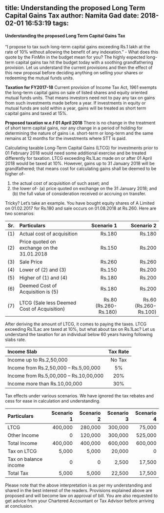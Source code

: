 title: Understanding the proposed Long Term Capital Gains Tax
author: Namita Gad
date: 2018-02-01 16:53:19
tags:
---
#### Understanding the proposed Long Term Capital Gains Tax

“I propose to tax such long-term capital gains exceeding Rs.1 lakh at the rate of 10% without allowing the benefit of any indexation.” - What does this quote by the FinMin in the budget mean for you? The highly expected long-term capital gains tax hit the budget today with a soothing grandfathering provision. Let us understand the current provisions and then the effect of this new proposal before deciding anything on selling your shares or redeeming the mutual funds units.

**Taxation for FY2017-18**
Current provision of Income Tax Act, 1961 exempts the long-term capital gains on sale of listed shares and equity oriented mutual funds units. That means investors need not to pay any tax on gains from such investments made before a year. If investments in equity or mutual funds are sold within a year, gains will be treated as short term capital gains and taxed at 15%.

**Proposed taxation w.e.f 01 April 2018**
There is no change in the treatment of short term capital gains, nor any change in a period of holding for determining the nature of gains i.e. short-term or long-term and the same remains at 12 months for the investments where STT is paid.

Calculating taxable Long-Term Capital Gains (LTCG) for investments prior to 01 February 2018 would need some additional exercise and be treated differently for taxation. LTCG exceeding Rs.1Lac made on or after 01 April 2018 would be taxed at 10%. However, gains up to 31 January 2018 will be grandfathered; that means cost for calculating gains shall be deemed to be higher of-
1.	the actual cost of acquisition of such asset; and
2.	the lower of-
(a) price quoted on exchange on the 31 January 2018; and
(b) the full value of consideration received or accruing on transfer.

Tricky? Let’s take an example. You have bought equity shares of A Limited on 01.02.2017 for Rs.180 and sale occurs on 01.08.2018 at Rs.260. Here are two scenarios:

|Sr.|Particulars|Scenario 1|Scenario 2|
|:---:|:------|-----:|-----:|
|(1)|Actual cost of acquisition|Rs.180|Rs.180
|(2)|Price quoted on exchange on the 31.01.2018|Rs.150|Rs.200
|(3)|Sale Price|Rs.260|Rs.260
|(4)|Lower of (2) and (3)|Rs.150|Rs.200
|(5)|Higher of (1) and (4)|Rs.180|Rs.200
|(6)|Deemed Cost of Acquisition is (5)|Rs.180|Rs.200
|(7)|LTCG (Sale less Deemed Cost of Acquisition)|Rs.80 (Rs.260-Rs.180)|Rs.60 (Rs.260-Rs.100)

After deriving the amount of LTCG, it comes to paying the taxes. LTCG exceeding Rs.1Lac are taxed at 10%, but what about tax on Rs.1Lac? Let us understand the taxation for an individual below 60 years having following slabs rate.

|Income Slab|Tax Rate|
|:---|:--:|
|Income up to Rs.2,50,000|No Tax
|Income from Rs.2,50,000 – Rs.5,00,000|5%
|Income from Rs.5,00,000 – Rs.10,00,000|20%
|Income more than Rs.10,00,000|30%

Tax effects under various scenarios. We have ignored the tax rebates and cess for ease in calculation and understanding.

|Particulars|Scenario 1|Scenario 2|Scenario 3|Scenario 4
|:--|--:|--:|--:|--:|
|LTCG|400,000|280,000|300,000|75,000
|Other Income|0|120,000|300,000|525,000
|Total Income|400,000|400,000|600,000|600,000
|Tax on LTCG|5,000|5,000|20,000|0
|Tax on balance income|0|0|2,500|17,500
|Total Tax|5,000|5,000|22,500|17,500

Please note that the above interpretation is as per my understanding and shared in the best interest of the readers. Provisions explained above are proposed and will become law on approval of bill. You are also requested to get advice from your Chartered Accountant or Tax Advisor before arriving at conclusion.